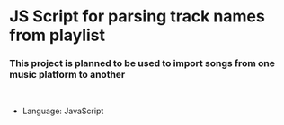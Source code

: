 # JS Script for parsing track names from playlist

### This project is planned to be used to import songs from one music platform to another

<br/>

+ Language: JavaScript

